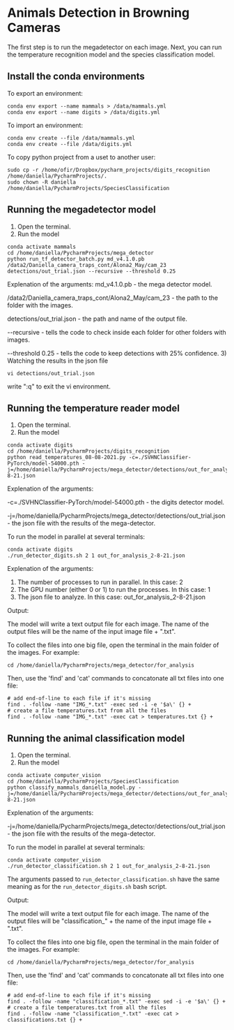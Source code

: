 # Animals Detection in Browning Cameras

The first step is to run the megadetector on each image. Next, you can run the temperature recognition model and the species classification model.

## Install the conda environments
To export an environment:
```
conda env export --name mammals > /data/mammals.yml
conda env export --name digits > /data/digits.yml
```
To import an environment:
```
conda env create --file /data/mammals.yml
conda env create --file /data/digits.yml
```
To copy python project from a uset to another user:
```
sudo cp -r /home/ofir/Dropbox/pycharm_projects/digits_recognition /home/daniella/PycharmProjects/.
sudo chown -R daniella /home/daniella/PycharmProjects/SpeciesClassification
```

## Running the megadetector model

1) Open the terminal.
2) Run the model
```
conda activate mammals
cd /home/daniella/PycharmProjects/mega_detector
python run_tf_detector_batch.py md_v4.1.0.pb /data2/Daniella_camera_traps_cont/Alona2_May/cam_23 detections/out_trial.json --recursive --threshold 0.25
```
Explenation of the arguments:
md_v4.1.0.pb - the mega detector model.

/data2/Daniella_camera_traps_cont/Alona2_May/cam_23 - the path to the folder with the images.

detections/out_trial.json - the path and name of the output file.

--recursive - tells the code to check inside each folder for other folders with images.

--threshold 0.25 - tells the code to keep detections with 25% confidence.
3) Watching the results in the json file
```
vi detections/out_trial.json
```
write ":q" to exit the vi environment.

## Running the temperature reader model
1) Open the terminal.
2) Run the model
```
conda activate digits
cd /home/daniella/PycharmProjects/digits_recognition
python read_temperatures_08-08-2021.py -c=./SVHNClassifier-PyTorch/model-54000.pth -j=/home/daniella/PycharmProjects/mega_detector/detections/out_for_analysis_2-8-21.json
```
Explenation of the arguments:

-c=./SVHNClassifier-PyTorch/model-54000.pth - the digits detector model.

-j=/home/daniella/PycharmProjects/mega_detector/detections/out_trial.json - the json file with the results of the mega-detector. 

To run the model in parallel at several terminals:
```
conda activate digits
./run_detector_digits.sh 2 1 out_for_analysis_2-8-21.json 
```
Explenation of the arguments:
1) The number of processes to run in parallel. In this case: 2
2) The GPU number (either 0 or 1) to run the processes. In this case: 1
3) The json file to analyze. In this case: out_for_analysis_2-8-21.json

Output:

The model will write a text output file for each image. The name of the output files will be the name of the input image file + ".txt". 

To collect the files into one big file, open the terminal in the main folder of the images. For example:
```
cd /home/daniella/PycharmProjects/mega_detector/for_analysis
```
Then, use the 'find' and 'cat' commands to concatonate all txt files into one file:
```
# add end-of-line to each file if it's missing
find . -follow -name "IMG_*.txt" -exec sed -i -e '$a\' {} +
# create a file temperatures.txt from all the files
find . -follow -name "IMG_*.txt" -exec cat > temperatures.txt {} +
```

## Running the animal classification model

1) Open the terminal.
2) Run the model
```
conda activate computer_vision
cd /home/daniella/PycharmProjects/SpeciesClassification
python classify_mammals_daniella_model.py -j=/home/daniella/PycharmProjects/mega_detector/detections/out_for_analysis_2-8-21.json
```
Explenation of the arguments:

-j=/home/daniella/PycharmProjects/mega_detector/detections/out_trial.json - the json file with the results of the mega-detector. 

To run the model in parallel at several terminals:
```
conda activate computer_vision
./run_detector_classification.sh 2 1 out_for_analysis_2-8-21.json 
```
The arguments passed to `run_detector_classification.sh` have the same meaning as for the `run_detector_digits.sh` bash script.

Output:

The model will write a text output file for each image. The name of the output files will be "classification_" + the name of the input image file + ".txt". 

To collect the files into one big file, open the terminal in the main folder of the images. For example:
```
cd /home/daniella/PycharmProjects/mega_detector/for_analysis
```
Then, use the 'find' and 'cat' commands to concatonate all txt files into one file:
```
# add end-of-line to each file if it's missing
find . -follow -name "classification_*.txt" -exec sed -i -e '$a\' {} +
# create a file temperatures.txt from all the files
find . -follow -name "classification_*.txt" -exec cat > classifications.txt {} +
```




